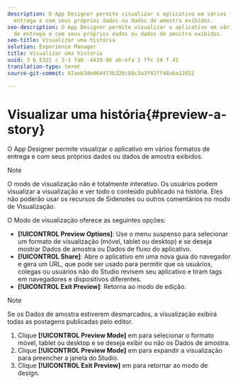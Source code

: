 ```yaml
---
description: O App Designer permite visualizar o aplicativo em vários formatos de
  entrega e com seus próprios dados ou dados de amostra exibidos.
seo-description: O App Designer permite visualizar o aplicativo em vários formatos
  de entrega e com seus próprios dados ou dados de amostra exibidos.
seo-title: Visualizar uma história
solution: Experience Manager
title: Visualizar uma história
uuid: 3 b 5321 c 3-1 fab -4439-86 ab-efa 2 ffc 24 f 41
translation-type: tm+mt
source-git-commit: 67aeb3de964473b326c88c3a3f81ff48a6a12652

---
```



# Visualizar uma história{#preview-a-story}

O App Designer permite visualizar o aplicativo em vários formatos de entrega e com seus próprios dados ou dados de amostra exibidos.

>[!NOTE]
>
>O modo de visualização não é totalmente interativo. Os usuários podem visualizar a visualização e ver todo o conteúdo publicado na história. Eles não poderão usar os recursos de Sidenotes ou outros comentários no modo de Visualização.

O Modo de visualização oferece as seguintes opções:

* **[!UICONTROL Preview Options]**: Use o menu suspenso para selecionar um formato de visualização (móvel, tablet ou desktop) e se deseja mostrar Dados de amostra ou Dados de fluxo do aplicativo.
* **[!UICONTROL Share]**: Abre o aplicativo em uma nova guia do navegador e gera um URL, que pode ser usado para permitir que os usuários, colegas ou usuários não do Studio revisem seu aplicativo e tiram tags em navegadores e dispositivos diferentes.
* **[!UICONTROL Exit Preview]**: Retorna ao modo de edição.

>[!NOTE]
>
>Se os Dados de amostra estiverem desmarcados, a visualização exibirá todas as postagens publicadas pelo editor.

1. Clique **[!UICONTROL Preview Mode]** em para selecionar o formato móvel, tablet ou desktop e se deseja exibir ou não os Dados de amostra.
1. Clique **[!UICONTROL Preview Mode]** em para expandir a visualização para preencher a janela do Studio.
1. Clique **[!UICONTROL Exit Preview]** em para retornar ao modo de design.
